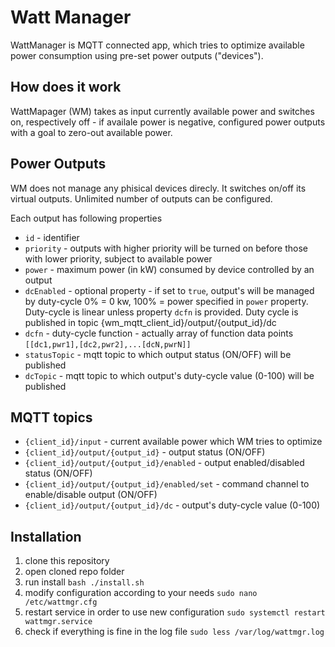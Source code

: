 # Watt Manager

WattManager is MQTT connected app, which tries to optimize available power consumption using pre-set power outputs ("devices").

## How does it work

WattMapager (WM) takes as input currently available power and switches on, respectively off - if availale power is negative, configured power outputs with a goal to zero-out available power.

## Power Outputs

WM does not manage any phisical devices direcly. It switches on/off its virtual outputs.
Unlimited number of outputs can be configured.

Each output has following properties

- `id` - identifier
- `priority` - outputs with higher priority will be turned on before those with lower priority, subject to available power
- `power` - maximum power (in kW) consumed by device controlled by an output
- `dcEnabled` - optional property - if set to `true`, output's will be managed by duty-cycle 0% = 0 kw, 100% = power specified in `power` property. Duty-cycle is linear unless property `dcfn` is provided. Duty cycle is published in topic {wm_mqtt_client_id}/output/{output_id}/dc
- `dcfn` - duty-cycle function - actually array of function data points `[[dc1,pwr1],[dc2,pwr2],...[dcN,pwrN]]`
- `statusTopic` - mqtt topic to which output status (ON/OFF) will be published
- `dcTopic` - mqtt topic to which output's duty-cycle value (0-100) will be published

## MQTT topics
- `{client_id}/input` - current available power which WM tries to optimize
- `{client_id}/output/{output_id}` - output status (ON/OFF)
- `{client_id}/output/{output_id}/enabled` - output enabled/disabled status (ON/OFF)
- `{client_id}/output/{output_id}/enabled/set` - command channel to enable/disable output (ON/OFF)
- `{client_id}/output/{output_id}/dc` - output's duty-cycle value (0-100)

## Installation

1. clone this repository
2. open cloned repo folder
3. run install `bash ./install.sh`
4. modify configuration according to your needs `sudo nano /etc/wattmgr.cfg`
5. restart service in order to use new configuration `sudo systemctl restart wattmgr.service`
6. check if everything is fine in the log file `sudo less /var/log/wattmgr.log`
